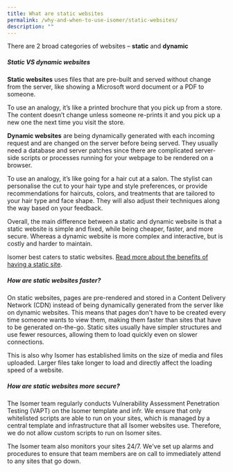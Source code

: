 ```yaml
---
title: What are static websites
permalink: /why-and-when-to-use-isomer/static-websites/
description: ""
---
```

There are 2 broad categories of websites – **static** and **dynamic**

##### Static VS dynamic websites

**Static websites** uses files that are pre-built and served without change from the server, like showing a Microsoft word document or a PDF to someone.

To use an analogy, it’s like a printed brochure that you pick up from a store. The content doesn’t change unless someone re-prints it and you pick up a new one the next time you visit the store.

**Dynamic websites** are being dynamically generated with each incoming request and are changed on the server before being served. They usually need a database and server patches since there are complicated server-side scripts or processes running for your webpage to be rendered on a browser.

To use an analogy, it’s like going for a hair cut at a salon. The stylist can personalise the cut to your hair type and style preferences, or provide recommendations for haircuts, colors, and treatments that are tailored to your hair type and face shape. They will also adjust their techniques along the way based on your feedback.

Overall, the main difference between a static and dynamic website is that a static website is simple and fixed, while being cheaper, faster, and more secure. Whereas a dynamic website is more complex and interactive, but is costly and harder to maintain.

Isomer best caters to static websites. [Read more about the benefits of having a static site](https://scotch.io/bar-talk/5-reasons-static-sites-rock).

##### How are static websites faster?

On static websites, pages are pre-rendered and stored in a Content Delivery Network (CDN) instead of being dynamically generated from the server like on dynamic websites. This means that pages don't have to be created every time someone wants to view them, making them faster than sites that have to be generated on-the-go. Static sites usually have simpler structures and use fewer resources, allowing them to load quickly even on slower connections.

This is also why Isomer has established limits on the size of media and files uploaded. Larger files take longer to load and directly affect the loading speed of a website.

##### How are static websites more secure?

The Isomer team regularly conducts Vulnerability Assessment Penetration Testing (VAPT) on the Isomer template and infr. We ensure that only whitelisted scripts are able to run on your sites, which is managed by a central template and infrastructure that all Isomer websites use. Therefore, we do not allow custom scripts to run on Isomer sites.

The Isomer team also monitors your sites 24/7. We've set up alarms and procedures to ensure that team members are on call to immediately attend to any sites that go down.